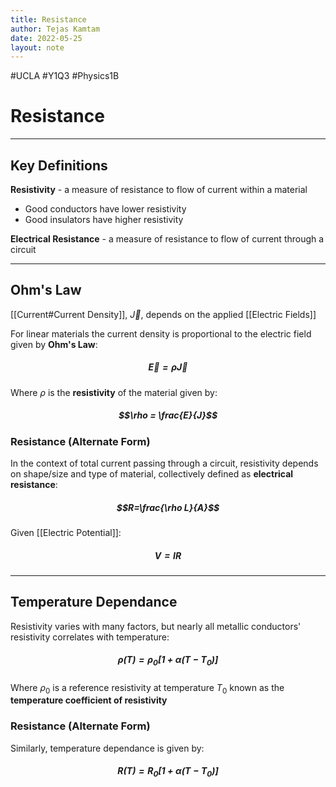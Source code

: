```yaml
---
title: Resistance
author: Tejas Kamtam
date: 2022-05-25
layout: note
---
```

#UCLA #Y1Q3 #Physics1B 
# Resistance

---

## Key Definitions
**Resistivity** - a measure of resistance to flow of current within a material
- Good conductors have lower resistivity
- Good insulators have higher resistivity

**Electrical Resistance** - a measure of resistance to flow of current through a circuit

---

## Ohm's Law
[[Current#Current Density]], $\vec J$, depends on the applied [[Electric Fields]]

For linear materials the current density is proportional to the electric field given by **Ohm's Law**:
##### $$\vec E=\rho\vec J$$
Where $\rho$ is the **resistivity** of the material given by:
##### $$\rho = \frac{E}{J}$$

### Resistance (Alternate Form)
In the context of total current passing through a circuit, resistivity depends on shape/size and type of material, collectively defined as **electrical resistance**:
##### $$R=\frac{\rho L}{A}$$
Given [[Electric Potential]]:
##### $$V=IR$$

---

## Temperature Dependance
Resistivity varies with many factors, but nearly all metallic conductors' resistivity correlates with temperature:
##### $$\rho(T)=\rho_0[1+\alpha(T-T_0)]$$
Where $\rho_0$ is a reference resistivity at temperature $T_0$ known as the **temperature coefficient of resistivity**

### Resistance (Alternate Form)
Similarly, temperature dependance is given by:
##### $$R(T)=R_0[1+\alpha(T-T_0)]$$
